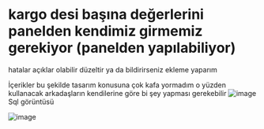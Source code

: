 # kargo desi başına değerlerini panelden kendimiz girmemiz gerekiyor (panelden yapılabiliyor)
hatalar açıklar olabilir düzeltir ya da bildirirseniz ekleme yaparım

İçerikler bu şekilde tasarım konusuna çok kafa yormadım o yüzden kullanacak arkadaşların kendilerine göre bi şey yapması gerekebilir
![image](https://github.com/GodKeep/Kargo-sirketleri-fiyat-karsilastirici/assets/51674276/234611f8-0fb8-4dab-b311-2cd494c852aa)
Sql görüntüsü

![image](https://github.com/GodKeep/Kargo-sirketleri-fiyat-karsilastirici/assets/51674276/401ea2c1-851a-473c-9ccc-6904f2d1a173)

 
